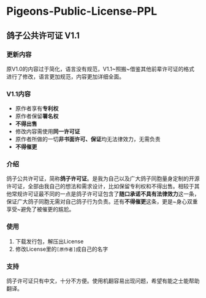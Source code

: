 # Pigeons-Public-License-PPL
## 鸽子公共许可证 V1.1
### 更新内容
原V1.0的内容过于简化，语言没有规范，V1.1~照搬~借鉴其他前辈许可证的格式进行了修改，语言更加规范，内容更加详细全面。
### V1.1内容
* 原作者享有**专利权**
* 原作者保留**署名权**
* **不得出售**
* 修改内容需使用**同一许可证**
* 原作者所做的一切**非书面许可、保证**均无法律效力，无需负责
* **不得催更**
### 介绍
鸽子公共许可证，简称**鸽子许可证**。是我为自己以及广大鸽子同胞量身定制的开源许可证，全部由我自己的想法和需求设计，比如保留专利权和不得出售。相较于其他常规许可证最不同的一点是鸽子许可证包含了**随口承诺不具有法律效力**这一条，保证广大鸽子同胞无需对自己鸽子行为负责。还有**不得催更**这条，更是~身心双重享受~避免了被催更的尴尬。
### 使用
1. 下载发行包，解压出License
2. 修改License里的`[原作者]`成自己的名字
### 支持
鸽子许可证只有中文，十分不方便。使用机翻容易出现问题，希望有能之士能帮助翻译。
